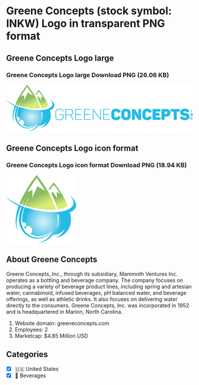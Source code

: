 # Greene Concepts (stock symbol: INKW) Logo in transparent PNG format

## Greene Concepts Logo large

### Greene Concepts Logo large Download PNG (26.06 KB)

![Greene Concepts Logo large Download PNG (26.06 KB)](/img/orig/INKW_BIG-e5f09948.png)

## Greene Concepts Logo icon format

### Greene Concepts Logo icon format Download PNG (18.94 KB)

![Greene Concepts Logo icon format Download PNG (18.94 KB)](/img/orig/INKW-355ce680.png)

## About Greene Concepts

Greene Concepts, Inc., through its subsidiary, Mammoth Ventures Inc. operates as a bottling and beverage company. The company focuses on producing a variety of beverage product lines, including spring and artesian water, cannabinoid, infused beverages, pH balanced water, and beverage offerings, as well as athletic drinks. It also focuses on delivering water directly to the consumers. Greene Concepts, Inc. was incorporated in 1952 and is headquartered in Marion, North Carolina.

1. Website domain: greeneconcepts.com
2. Employees: 2
3. Marketcap: $4.85 Million USD


## Categories
- [x] 🇺🇸 United States
- [x] 🥤 Beverages
